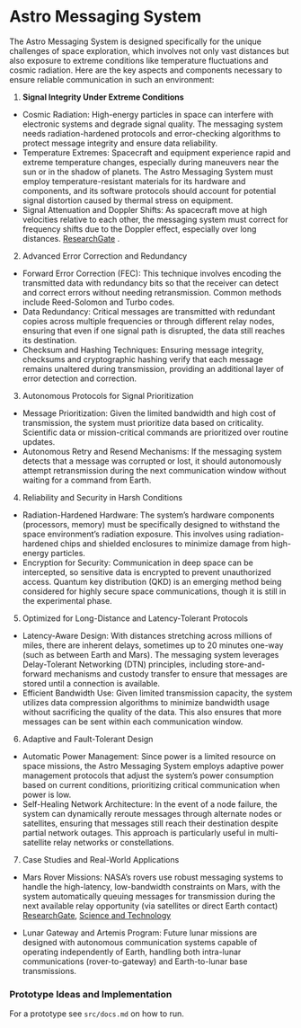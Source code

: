 # Astro Messaging System 


The Astro Messaging System is designed specifically for the unique challenges of space exploration, which involves not only vast distances but also exposure to extreme conditions like temperature fluctuations and cosmic radiation. Here are the key aspects and components necessary to ensure reliable communication in such an environment:

1. **Signal Integrity Under Extreme Conditions**

- Cosmic Radiation: High-energy particles in space can interfere with electronic systems and degrade signal quality. The messaging system needs radiation-hardened protocols and error-checking algorithms to protect message integrity and ensure data reliability.
- Temperature Extremes: Spacecraft and equipment experience rapid and extreme temperature changes, especially during maneuvers near the sun or in the shadow of planets. The Astro Messaging System must employ temperature-resistant materials for its hardware and components, and its software protocols should account for potential signal distortion caused by thermal stress on equipment.
- Signal Attenuation and Doppler Shifts: As spacecraft move at high velocities relative to each other, the messaging system must correct for frequency shifts due to the Doppler effect, especially over long distances. [ResearchGate](https://www.researchgate.net/publication/224572897_Disruption_Tolerant_Networking_Flight_Validation_Experiment_on_NASA%27s_EPOXI_Mission)
    .

2. Advanced Error Correction and Redundancy

- Forward Error Correction (FEC): This technique involves encoding the transmitted data with redundancy bits so that the receiver can detect and correct errors without needing retransmission. Common methods include Reed-Solomon and Turbo codes.
- Data Redundancy: Critical messages are transmitted with redundant copies across multiple frequencies or through different relay nodes, ensuring that even if one signal path is disrupted, the data still reaches its destination.
- Checksum and Hashing Techniques: Ensuring message integrity, checksums and cryptographic hashing verify that each message remains unaltered during transmission, providing an additional layer of error detection and correction.

3. Autonomous Protocols for Signal Prioritization

- Message Prioritization: Given the limited bandwidth and high cost of transmission, the system must prioritize data based on criticality. Scientific data or mission-critical commands are prioritized over routine updates.
- Autonomous Retry and Resend Mechanisms: If the messaging system detects that a message was corrupted or lost, it should autonomously attempt retransmission during the next communication window without waiting for a command from Earth.

4. Reliability and Security in Harsh Conditions

- Radiation-Hardened Hardware: The system’s hardware components (processors, memory) must be specifically designed to withstand the space environment’s radiation exposure. This involves using radiation-hardened chips and shielded enclosures to minimize damage from high-energy particles.
- Encryption for Security: Communication in deep space can be intercepted, so sensitive data is encrypted to prevent unauthorized access. Quantum key distribution (QKD) is an emerging method being considered for highly secure space communications, though it is still in the experimental phase.

5. Optimized for Long-Distance and Latency-Tolerant Protocols

- Latency-Aware Design: With distances stretching across millions of miles, there are inherent delays, sometimes up to 20 minutes one-way (such as between Earth and Mars). The messaging system leverages Delay-Tolerant Networking (DTN) principles, including store-and-forward mechanisms and custody transfer to ensure that messages are stored until a connection is available.
- Efficient Bandwidth Use: Given limited transmission capacity, the system utilizes data compression algorithms to minimize bandwidth usage without sacrificing the quality of the data. This also ensures that more messages can be sent within each communication window.

6. Adaptive and Fault-Tolerant Design

- Automatic Power Management: Since power is a limited resource on space missions, the Astro Messaging System employs adaptive power management protocols that adjust the system’s power consumption based on current conditions, prioritizing critical communication when power is low.
- Self-Healing Network Architecture: In the event of a node failure, the system can dynamically reroute messages through alternate nodes or satellites, ensuring that messages still reach their destination despite partial network outages. This approach is particularly useful in multi-satellite relay networks or constellations.

7. Case Studies and Real-World Applications

- Mars Rover Missions: NASA’s rovers use robust messaging systems to handle the high-latency, low-bandwidth constraints on Mars, with the system automatically queuing messages for transmission during the next available relay opportunity (via satellites or direct Earth contact)​
    [ResearchGate](https://www.researchgate.net/publication/224572897_Disruption_Tolerant_Networking_Flight_Validation_Experiment_on_NASA's_EPOXI_Mission),
    [Science and Technology](https://scienceandtechnology.jpl.nasa.gov/sites/default/files/documents/presentations/pdfs/2021/SP20031p.pdf)

- Lunar Gateway and Artemis Program: Future lunar missions are designed with autonomous communication systems capable of operating independently of Earth, handling both intra-lunar communications (rover-to-gateway) and Earth-to-lunar base transmissions.

### Prototype Ideas and Implementation

For a prototype see `src/docs.md` on how to run.